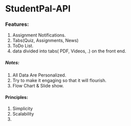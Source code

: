 # StudentPal-API

### Features:
1. Assignment Notifications.
2. Tabs(Quiz, Assignments, News)
3. ToDo List.
4. data divided into tabs( PDF, Videos, .) on the front end. 

##### Notes:
1. All Data Are Personalized. 
2. Try to make it engaging so that it will flourish.
3. Flow Chart & Slide show.

#### Principles:
1. Simplicity
2. Scalability
3. 
